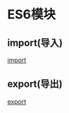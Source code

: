 # ES6模块

## import(导入)

[import](JavaScript_Module_Import.md)

## export(导出)

[export](JavaScript_Module_Export.md)

